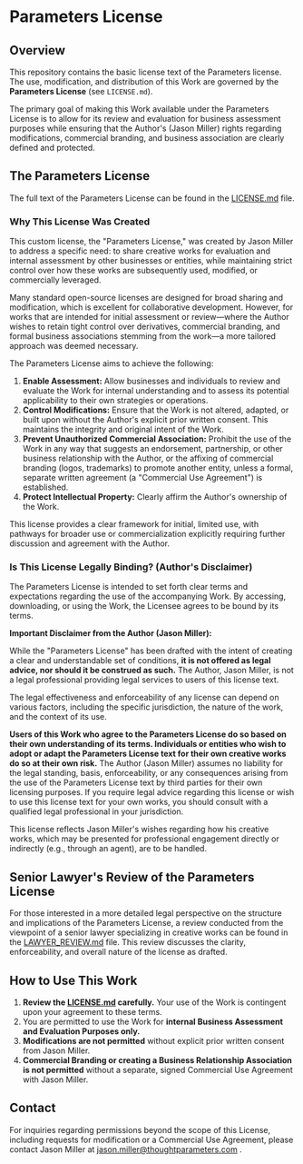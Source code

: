 # Parameters License

## Overview

This repository contains the basic license text of the Parameters license. The use, modification, and distribution of this Work are governed by the **Parameters License** (see `LICENSE.md`).

The primary goal of making this Work available under the Parameters License is to allow for its review and evaluation for business assessment purposes while ensuring that the Author's (Jason Miller) rights regarding modifications, commercial branding, and business association are clearly defined and protected.

## The Parameters License

The full text of the Parameters License can be found in the [LICENSE.md](https://raw.githubusercontent.com/thoughtparametersllc/Parameters-License/refs/heads/main/LICENSE.md) file.

### Why This License Was Created

This custom license, the "Parameters License," was created by Jason Miller to address a specific need: to share creative works for evaluation and internal assessment by other businesses or entities, while maintaining strict control over how these works are subsequently used, modified, or commercially leveraged.

Many standard open-source licenses are designed for broad sharing and modification, which is excellent for collaborative development. However, for works that are intended for initial assessment or review—where the Author wishes to retain tight control over derivatives, commercial branding, and formal business associations stemming from the work—a more tailored approach was deemed necessary.

The Parameters License aims to achieve the following:

1.  **Enable Assessment:** Allow businesses and individuals to review and evaluate the Work for internal understanding and to assess its potential applicability to their own strategies or operations.
2.  **Control Modifications:** Ensure that the Work is not altered, adapted, or built upon without the Author's explicit prior written consent. This maintains the integrity and original intent of the Work.
3.  **Prevent Unauthorized Commercial Association:** Prohibit the use of the Work in any way that suggests an endorsement, partnership, or other business relationship with the Author, or the affixing of commercial branding (logos, trademarks) to promote another entity, unless a formal, separate written agreement (a "Commercial Use Agreement") is established.
4.  **Protect Intellectual Property:** Clearly affirm the Author's ownership of the Work.

This license provides a clear framework for initial, limited use, with pathways for broader use or commercialization explicitly requiring further discussion and agreement with the Author.

### Is This License Legally Binding? (Author's Disclaimer)

The Parameters License is intended to set forth clear terms and expectations regarding the use of the accompanying Work. By accessing, downloading, or using the Work, the Licensee agrees to be bound by its terms.

**Important Disclaimer from the Author (Jason Miller):**

While the "Parameters License" has been drafted with the intent of creating a clear and understandable set of conditions, **it is not offered as legal advice, nor should it be construed as such.** The Author, Jason Miller, is not a legal professional providing legal services to users of this license text.

The legal effectiveness and enforceability of any license can depend on various factors, including the specific jurisdiction, the nature of the work, and the context of its use.

**Users of this Work who agree to the Parameters License do so based on their own understanding of its terms. Individuals or entities who wish to adopt or adapt the Parameters License text for their own creative works do so at their own risk.** The Author (Jason Miller) assumes no liability for the legal standing, basis, enforceability, or any consequences arising from the use of the Parameters License text by third parties for their own licensing purposes. If you require legal advice regarding this license or wish to use this license text for your own works, you should consult with a qualified legal professional in your jurisdiction.

This license reflects Jason Miller's wishes regarding how his creative works, which may be presented for professional engagement directly or indirectly (e.g., through an agent), are to be handled.

## Senior Lawyer's Review of the Parameters License

For those interested in a more detailed legal perspective on the structure and implications of the Parameters License, a review conducted from the viewpoint of a senior lawyer specializing in creative works can be found in the [LAWYER_REVIEW.md](LAWYER_REVIEW.md) file. This review discusses the clarity, enforceability, and overall nature of the license as drafted.

## How to Use This Work

1.  **Review the [LICENSE.md](https://raw.githubusercontent.com/thoughtparametersllc/Parameters-License/refs/heads/main/LICENSE.md) carefully.** Your use of the Work is contingent upon your agreement to these terms.
2.  You are permitted to use the Work for **internal Business Assessment and Evaluation Purposes only.**
3.  **Modifications are not permitted** without explicit prior written consent from Jason Miller.
4.  **Commercial Branding or creating a Business Relationship Association is not permitted** without a separate, signed Commercial Use Agreement with Jason Miller.

## Contact

For inquiries regarding permissions beyond the scope of this License, including requests for modification or a Commercial Use Agreement, please contact Jason Miller at jason.miller@thoughtparameters.com .
